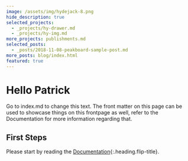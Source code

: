 ```yaml
---
image: /assets/img/hydejack-8.png
hide_description: true
selected_projects:
  - _projects/hy-drawer.md
  - _projects/hy-img.md
more_projects: publishments.md
selected_posts:
  - _posts/2018-11-08-peakboard-sample-post.md
more_posts: blog/index.html
featured: true
---
```


# Hello Patrick
Go to index.md to change this text.
The front matter on this page can be used to showcase things on this frontpage as well, 
refer to the Documentation for more information regarding that.

## First Steps
Please start by reading the [Documentation]{:.heading.flip-title}.

[documentation]: docs/README.md
